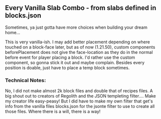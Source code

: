 ## Every Vanilla Slab Combo - from slabs defined in blocks.json

Sometimes, ya just gotta have more choices when building your dream home...

This is very vanilla-ish.  I may add better placement depending on where touched on a block-face later, but as of now (1.21.50), custom components beforePlacement does not give the face-location as they do in the normal before event for player placing a block.  I'd rather use the custom component, so gonna stick it out and maybe complain.  Besides every position is doable, just have to place a temp block sometimes.

### Technical Notes:  
No, I did not make almost 2k block files and double that of recipes files.  A big shout out to creators of Regolith and the JSON templeting filter.... Make my creator life easy-peasy!  But I did have to make my own filter that get's info from the vanilla files blocks.json for the jsonte filter to use to create all those files.  Where there is a will, there is a way!